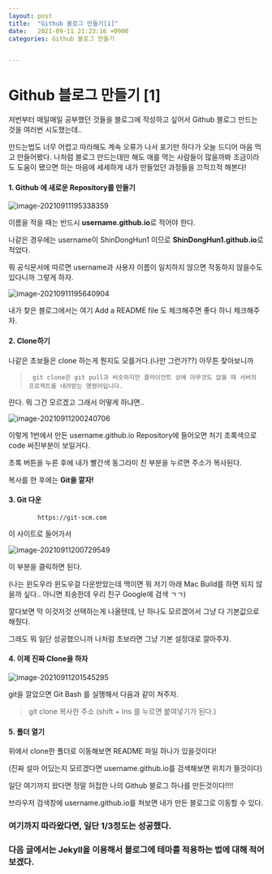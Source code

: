 ```yaml
---
layout: post
title:  "Github 블로그 만들기[1]"
date:   2021-09-11 21:23:16 +0900
categories: Github 블로그 만들기


---
```


# 					                                    **Github 블로그 만들기 [1]**



 저번부터 매일매일 공부했던 것들을 블로그에 작성하고 싶어서 Github 블로그 만드는것을 여러번 시도했는데..

만드는법도 너무 어렵고 따라해도 계속 오류가 나서 포기만 하다가 오늘 드디어 마음 먹고 만들어봤다.
나처럼 블로그 만드는데만 해도 애를 먹는 사람들이 많을까봐 조금이라도 도움이 됐으면 하는 마음에 
세세하게 내가 만들었던 과정들을 끄적끄적 해본다!





####  											                                                                      1. Github 에 새로운 Repository를 만들기

![image-20210911195338359](https://raw.githubusercontent.com/ShinDongHun1/image_repo/main/img/image-20210911195338359-16313617584695.png)

이름을 적을 때는 반드시 **username.github.io**로 적어야 한다.  
    
나같은 경우에는 username이 ShinDongHun1 이므로 **ShinDongHun1.github.io**로 적었다.
    
뭐 공식문서에 따르면 username과 사용자 이름이 일치하지 않으면 작동하지 않을수도 있다니까 그렇게 하자.



 ![image-20210911195640904](C:/Users/user/ShinDongHun1.github.io/image/image-20210911195640904.png)
				

내가 찾은 블로그에서는 여기 Add a README file 도 체크해주면 좋다 하니 체크해주자.





####  		                                                2. **Clone하기**



나같은 초보들은 clone 하는게 뭔지도 모를거다.(나만 그런가??) 아무튼 찾아보니까 
    

 > 		git clone은 git pull과 비슷하지만 클라이언트 상에 아무것도 없을 때 서버의 프로젝트를 내려받는 명령어입니다.		



란다. 뭐 그건 모르겠고 그래서 어떻게 하냐면..



![image-20210911200240706](C:/Users/user/ShinDongHun1.github.io/image/image-20210911200240706.png)



이렇게 1번에서 만든 username.github.io Repository에 들어오면 처기 초록색으로 code 써진부분이 보일거다.
    
초록 버튼을 누른 후에 내가 빨간색 동그라미 친 부분을 누르면 주소가 복사된다. 
    
복사를 한 후에는 **Git을 깔자!**  



#### 		                                3. Git 다운

			https://git-scm.com 

이 사이트로 들어가서

![image-20210911200729549](C:/Users/user/ShinDongHun1.github.io/image/image-20210911200729549.png)

이 부분을 클릭하면 된다. 
    
(나는 윈도우라 윈도우걸 다운받았는데 맥이면 뭐 저기 아래 Mac Build를 하면 되지 않을까 싶다.. 아니면 죄송한데 우리 친구 Google에 검색 ㄱㄱ)

깔다보면 막 이것저것 선택하는게 나올텐데, 난 하나도 모르겠어서 그냥 다 기본값으로 해줬다.
    
그래도 뭐 일단 성공했으니까 나처럼 초보라면 그냥 기본 설정대로 깔아주자.



#### 		                                4. 이제 진짜 Clone을 하자



![image-20210911201545295](C:/Users/user/ShinDongHun1.github.io/image/image-20210911201545295.png)



git을 깔았으면 Git Bash 를 실행해서 다음과 같이 쳐주자. 



>git clone 복사한 주소 (shift + Ins 를 누르면 붙여넣기가 된다.)



#### 		                5. 폴더 열기

위에서 clone한 폴더로 이동해보면 README 파일 하나가 있을것이다!
    
(진짜 설마 어딨는지 모르겠다면 username.github.io를 검색해보면 위치가 뜰것이다)

일단 여기까지 왔다면 정말 허접한 나의  Github 블로그 하나를 만든것이다!!!!
    
브라우저 검색창에 username.github.io를 쳐보면 내가 만든 블로그로 이동할 수 있다.



### 여기까지 따라왔다면, 일단 1/3정도는 성공했다.

### 다음 글에서는 Jekyll을 이용해서 블로그에 테마를 적용하는 법에 대해 적어보겠다.